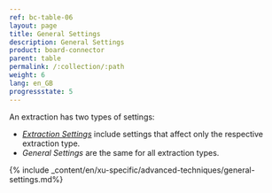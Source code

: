 ```yaml
---
ref: bc-table-06
layout: page
title: General Settings
description: General Settings
product: board-connector
parent: table
permalink: /:collection/:path
weight: 6
lang: en_GB
progressstate: 5
---
```


An extraction has two types of settings: 
- [*Extraction Settings*](../table/extraction-settings) include settings that affect only the respective extraction type.
- *General Settings* are the same for all extraction types.

{% include _content/en/xu-specific/advanced-techniques/general-settings.md%}